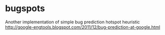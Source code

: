 # bugspots
Another implementation of simple bug prediction hotspot heuristic http://google-engtools.blogspot.com/2011/12/bug-prediction-at-google.html
